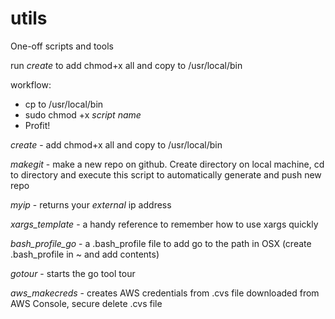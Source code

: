 # utils

One-off scripts and tools

run _create_ to add chmod+x all and copy to /usr/local/bin

workflow:

* cp to /usr/local/bin
* sudo chmod +x _script name_
* Profit!

_create_ - add chmod+x all and copy to /usr/local/bin

_makegit_ - make a new repo on github. Create directory on local machine, cd to directory and execute this script to automatically generate and push new repo

_myip_ - returns your _external_ ip address

_xargs_template_ - a handy reference to remember how to use xargs quickly

_bash_profile_go_ - a .bash_profile file to add go to the path in OSX (create .bash_profile in ~ and add contents)

_gotour_ - starts the go tool tour

_aws_makecreds_ - creates AWS credentials from .cvs file downloaded from AWS Console, secure delete .cvs file


